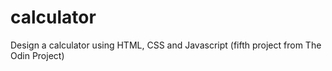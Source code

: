 # calculator
Design a calculator using HTML, CSS and Javascript (fifth project from The Odin Project)
